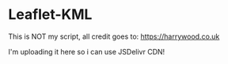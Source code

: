 # Leaflet-KML
This is NOT my script, all credit goes to: https://harrywood.co.uk

I'm uploading it here so i can use JSDelivr CDN!

